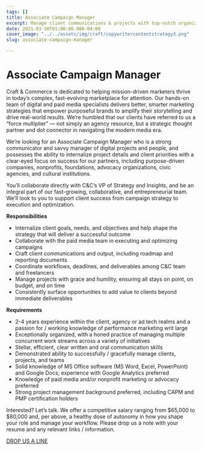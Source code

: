 ```yaml
---
tags: []
title: Associate Campaign Manager
excerpt: Manage client communications & projects with top-notch organizational skills.
date: 2021-03-30T01:00:00.000-04:00
cover_image: "../../assets/img/craft/copywritercontentstrategy3.png"
slug: associate-campaign-manager

---
```

##### 

# **Associate Campaign Manager**

Craft & Commerce is dedicated to helping mission-driven marketers thrive in today’s complex, fast-evolving marketplace for attention. Our hands-on team of digital and paid media specialists delivers better, smarter marketing strategies that empower purposeful brands to amplify their storytelling and drive real-world results. We’re humbled that our clients have referred to us a “force multiplier” — not simply an agency resource, but a strategic thought partner and dot connector in navigating the modern media era.

We’re looking for an Associate Campaign Manager who is a strong communicator and savvy manager of digital projects and people, and possesses the ability to internalize project details and client priorities with a clear-eyed focus on success for our partners, including purpose-driven companies, nonprofits, foundations, advocacy organizations, civic agencies, and cultural institutions.

You’ll collaborate directly with C&C’s VP of Strategy and Insights, and be an integral part of our fast-growing, collaborative, and entrepreneurial team. We’ll look to you to support client success from campaign strategy to execution and optimization.

**Responsibilities**

* Internalize client goals, needs, and objectives and help shape the strategy that will deliver a successful outcome
* Collaborate with the paid media team in executing and optimizing campaigns
* Craft client communications and output, including roadmap and reporting documents
* Coordinate workflows, deadlines, and deliverables among C&C team and freelancers
* Manage projects with grace and humility, ensuring all stays on point, on budget, and on time
* Consistently surface opportunities to add value to clients beyond immediate deliverables

**Requirements**

* 2-4 years experience within the client, agency or ad tech realms and a passion for / working knowledge of performance marketing writ large
* Exceptionally organized, with a honed practice of managing multiple concurrent work streams across a variety of initiatives
* Stellar, efficient, clear written and oral communication skills
* Demonstrated ability to successfully / gracefully manage clients, projects, and teams
* Solid knowledge of MS Office software (MS Word, Excel, PowerPoint) and Google Docs; experience with Google Analytics preferred
* Knowledge of paid media and/or nonprofit marketing or advocacy preferred
* Strong project management background preferred, including CAPM and PMP certification holders

Interested? Let’s talk. We offer a competitive salary ranging from $65,000 to $80,000 and, per above, a healthy dose of autonomy in how you shape your role and manage your workflow. Please drop us a note with your resume and any relevant links / information.

[DROP US A LINE](mailto:karen@craftand.com "email")